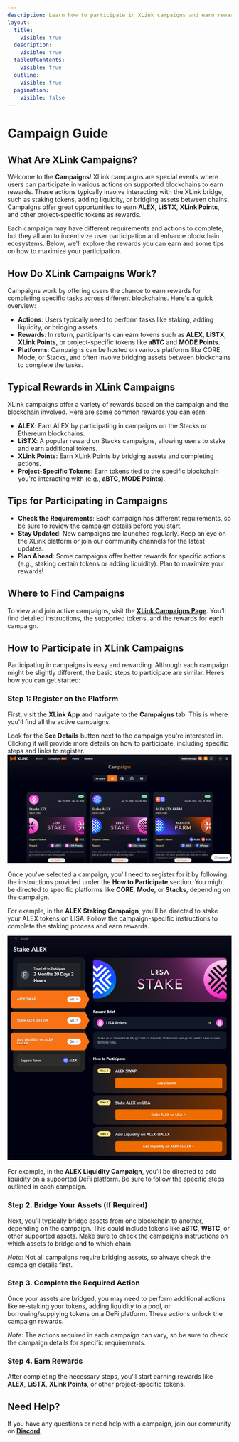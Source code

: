 ```yaml
---
description: Learn how to participate in XLink campaigns and earn rewards.
layout:
  title:
    visible: true
  description:
    visible: true
  tableOfContents:
    visible: true
  outline:
    visible: true
  pagination:
    visible: false
---
```


# Campaign Guide

## What Are XLink Campaigns?

Welcome to the **Campaigns**! XLink campaigns are special events where users can participate in various actions on supported blockchains to earn rewards. These actions typically involve interacting with the XLink bridge, such as staking tokens, adding liquidity, or bridging assets between chains. Campaigns offer great opportunities to earn **ALEX**, **LiSTX**, **XLink Points**, and other project-specific tokens as rewards.

Each campaign may have different requirements and actions to complete, but they all aim to incentivize user participation and enhance blockchain ecosystems. Below, we'll explore the rewards you can earn and some tips on how to maximize your participation.

## How Do XLink Campaigns Work?

Campaigns work by offering users the chance to earn rewards for completing specific tasks across different blockchains. Here's a quick overview:

- **Actions**: Users typically need to perform tasks like staking, adding liquidity, or bridging assets.
- **Rewards**: In return, participants can earn tokens such as **ALEX**, **LiSTX**, **XLink Points**, or project-specific tokens like **aBTC** and **MODE Points**.
- **Platforms**: Campaigns can be hosted on various platforms like CORE, Mode, or Stacks, and often involve bridging assets between blockchains to complete the tasks.

## Typical Rewards in XLink Campaigns

XLink campaigns offer a variety of rewards based on the campaign and the blockchain involved. Here are some common rewards you can earn:

- **ALEX**: Earn ALEX by participating in campaigns on the Stacks or Ethereum blockchains.
- **LiSTX**: A popular reward on Stacks campaigns, allowing users to stake and earn additional tokens.
- **XLink Points**: Earn XLink Points by bridging assets and completing actions.
- **Project-Specific Tokens**: Earn tokens tied to the specific blockchain you're interacting with (e.g., **aBTC**, **MODE Points**).

## Tips for Participating in Campaigns

- **Check the Requirements**: Each campaign has different requirements, so be sure to review the campaign details before you start.
- **Stay Updated**: New campaigns are launched regularly. Keep an eye on the XLink platform or join our community channels for the latest updates.
- **Plan Ahead**: Some campaigns offer better rewards for specific actions (e.g., staking certain tokens or adding liquidity). Plan to maximize your rewards!

## Where to Find Campaigns

To view and join active campaigns, visit the [**XLink Campaigns Page**](https://app.xlink.network/bridge-campaign). You’ll find detailed instructions, the supported tokens, and the rewards for each campaign.

## How to Participate in XLink Campaigns

Participating in campaigns is easy and rewarding. Although each campaign might be slightly different, the basic steps to participate are similar. Here’s how you can get started:

### Step 1: **Register on the Platform**
First, visit the **XLink App** and navigate to the **Campaigns** tab. This is where you'll find all the active campaigns. 

Look for the **See Details** button next to the campaign you're interested in. Clicking it will provide more details on how to participate, including specific steps and links to register.
   ![Campaign Registration](../.gitbook/assets/campaigns/campaigns-menu.png)

Once you've selected a campaign, you'll need to register for it by following the instructions provided under the **How to Participate** section. You might be directed to specific platforms like **CORE**, **Mode**, or **Stacks**, depending on the campaign.

For example, in the **ALEX Staking Campaign**, you'll be directed to stake your ALEX tokens on LISA. Follow the campaign-specific instructions to complete the staking process and earn rewards.

![ALEX Staking Campaign Example](../.gitbook/assets/campaigns/alex-staking-example.png)

For example, in the **ALEX Liquidity Campaign**, you’ll be directed to add liquidity on a supported DeFi platform. Be sure to follow the specific steps outlined in each campaign.
   
### Step 2. **Bridge Your Assets** (If Required)
Next, you’ll typically bridge assets from one blockchain to another, depending on the campaign. This could include tokens like **aBTC**, **WBTC**, or other supported assets. Make sure to check the campaign’s instructions on which assets to bridge and to which chain.

*Note*: Not all campaigns require bridging assets, so always check the campaign details first.

   <!-- *screenshot here showing the bridge interface and how to select assets for bridging.*
   ![Bridge Assets](../.gitbook/assets/special-features/bridge-assets.png) -->

### Step 3. **Complete the Required Action**
Once your assets are bridged, you may need to perform additional actions like re-staking your tokens, adding liquidity to a pool, or borrowing/supplying tokens on a DeFi platform. These actions unlock the campaign rewards.

*Note*: The actions required in each campaign can vary, so be sure to check the campaign details for specific requirements.
  
  <!-- *screenshot here showing an example of completing an action like staking or adding liquidity.* 
  ![Staking and Liquidity](../.gitbook/assets/special-features/staking-liquidity.png) -->

### Step 4. **Earn Rewards**
After completing the necessary steps, you'll start earning rewards like **ALEX**, **LiSTX**, **XLink Points**, or other project-specific tokens.
   
  <!-- *screenshot here showing how rewards are tracked or where users can see their earned rewards.*
  ![Earn Rewards](../.gitbook/assets/special-features/earn-rewards.png) -->

## Need Help?

If you have any questions or need help with a campaign, join our community on [**Discord**](https://discord.com/invite/xlink).
